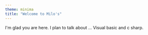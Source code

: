```yaml
---
theme: minima
title: "Welcome to Milo's"
---
```


I'm glad you are here. I plan to talk about ...
Visual basic and c sharp.
